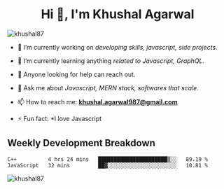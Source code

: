 <h1 align="center">Hi 👋, I'm Khushal Agarwal</h1>


<p align="left"> <img src="https://komarev.com/ghpvc/?username=khushal87&label=Profile Views&color=green&style=plastic" alt="khushal87" /> </p>

- 🔭 I’m currently working on *developing skills, javascript, side projects*.

- 🌱 I’m currently learning anything *related to Javascript, GraphQL.*

- 🤔 Anyone looking for help can reach out.

- 💬 Ask me about *Javascript, MERN stack, softwares that scale.*

- 📫 How to reach me: **khushal.agarwal987@gmail.com**

- ⚡ Fun fact: *I love Javascript 




## Weekly Development Breakdown
<!--START_SECTION:waka-->
```text
C++          4 hrs 24 mins   ██████████████████████▒░░   89.19 % 
JavaScript   32 mins         ██▓░░░░░░░░░░░░░░░░░░░░░░   10.81 % 
```
<!--END_SECTION:waka-->
<p><img align="center" src="https://github-readme-stats.vercel.app/api?username=khushal87&count_private=true&show_icons=true" alt="khushal87"/></p>

